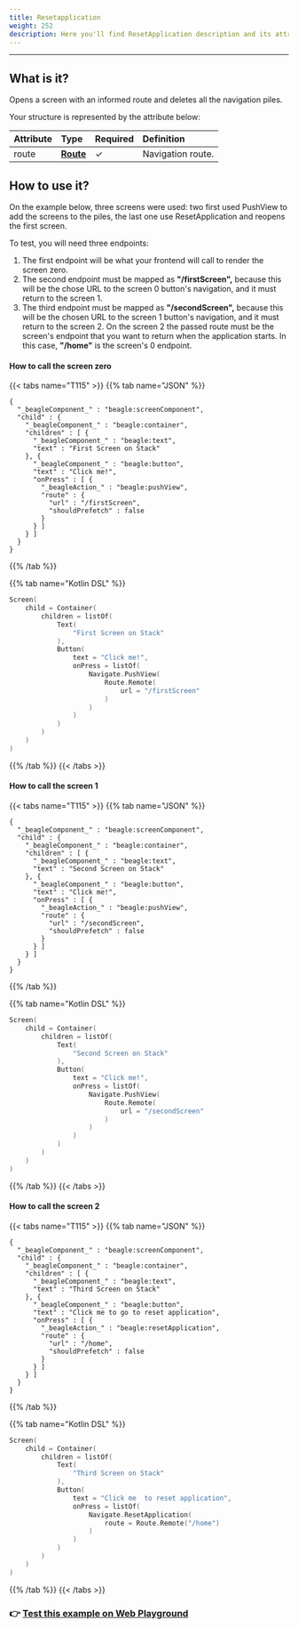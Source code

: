 ```yaml
---
title: Resetapplication
weight: 252
description: Here you'll find ResetApplication description and its attribute.
---
```


---

## What is it?

Opens a screen with an informed route and deletes all the navigation piles.

Your structure is represented by the attribute below: 

| **Attribute** | **Type** | Required | Definition |
| :--- | :--- | :--- | :--- |
| route | ​[**Route**](https://app.gitbook.com/@zup-products/s/beagle/~/drafts/-MBdG3IHjLPbo5GoxgEz/api/api-acoes/navigate/route)**​** |      ✓ | Navigation route. |

## How to use it?

On the example below, three screens were used: two first used PushView to add the screens to the piles, the last one use ResetApplication and reopens the first screen.

To test, you will need three endpoints: 

1. The first endpoint will be what your frontend will call to render the screen zero. 
2. The second endpoint must be mapped as **"/firstScreen",** because this will be the chose URL to the screen 0 button's navigation, and it must return to the screen 1. 
3. The third endpoint must be mapped as **"/secondScreen",** because this will be the chosen URL to the screen 1 button's navigation, and it must return to the screen 2. On the screen 2 the passed route must be the screen's endpoint that you want to return when the application starts. In this case, **"/home"** is the screen's 0 endpoint. 

#### How to call the screen zero <a id="como-chamar-a-tela-zero"></a>

{{< tabs name="T115" >}}
{{% tab name="JSON" %}}
```text
{
  "_beagleComponent_" : "beagle:screenComponent",
  "child" : {
    "_beagleComponent_" : "beagle:container",
    "children" : [ {
      "_beagleComponent_" : "beagle:text",
      "text" : "First Screen on Stack"
    }, {
      "_beagleComponent_" : "beagle:button",
      "text" : "Click me!",
      "onPress" : [ {
        "_beagleAction_" : "beagle:pushView",
        "route" : {
          "url" : "/firstScreen",
          "shouldPrefetch" : false
        }
      } ]
    } ]
  }
}
```
{{% /tab %}}

{{% tab name="Kotlin DSL" %}}
```kotlin
Screen(
    child = Container(
        children = listOf(
            Text(
                "First Screen on Stack"
            ),
            Button(
                text = "Click me!",
                onPress = listOf(
                    Navigate.PushView(
                        Route.Remote(
                            url = "/firstScreen"
                        )
                    )
                )
            )
        )
    )
)
```
{{% /tab %}}
{{< /tabs >}}

#### How to call the screen 1 <a id="como-chamar-a-tela-1"></a>

{{< tabs name="T115" >}}
{{% tab name="JSON" %}}
```text
{
  "_beagleComponent_" : "beagle:screenComponent",
  "child" : {
    "_beagleComponent_" : "beagle:container",
    "children" : [ {
      "_beagleComponent_" : "beagle:text",
      "text" : "Second Screen on Stack"
    }, {
      "_beagleComponent_" : "beagle:button",
      "text" : "Click me!",
      "onPress" : [ {
        "_beagleAction_" : "beagle:pushView",
        "route" : {
          "url" : "/secondScreen",
          "shouldPrefetch" : false
        }
      } ]
    } ]
  }
}
```
{{% /tab %}}

{{% tab name="Kotlin DSL" %}}
```kotlin
Screen(
    child = Container(
        children = listOf(
            Text(
                "Second Screen on Stack"
            ),
            Button(
                text = "Click me!",
                onPress = listOf(
                    Navigate.PushView(
                        Route.Remote(
                            url = "/secondScreen"
                        )
                    )
                )
            )
        )
    )
)
```
{{% /tab %}}
{{< /tabs >}}

#### How to call the screen  2 <a id="como-chamar-a-tela-2"></a>

{{< tabs name="T115" >}}
{{% tab name="JSON" %}}
```text
{
  "_beagleComponent_" : "beagle:screenComponent",
  "child" : {
    "_beagleComponent_" : "beagle:container",
    "children" : [ {
      "_beagleComponent_" : "beagle:text",
      "text" : "Third Screen on Stack"
    }, {
      "_beagleComponent_" : "beagle:button",
      "text" : "Click me to go to reset application",
      "onPress" : [ {
        "_beagleAction_" : "beagle:resetApplication",
        "route" : {
          "url" : "/home",
          "shouldPrefetch" : false
        }
      } ]
    } ]
  }
}
```
{{% /tab %}}

{{% tab name="Kotlin DSL" %}}
```kotlin
Screen(
    child = Container(
        children = listOf(
            Text(
                "Third Screen on Stack"
            ),
            Button(
                text = "Click me  to reset application",
                onPress = listOf(
                    Navigate.ResetApplication(
                        route = Route.Remote("/home")
                    )
                )
            )
        )
    )
)
```
{{% /tab %}}
{{< /tabs >}}

### 👉 [Test this example on Web Playground](https://beagle-playground.netlify.app/#/demo/default-components/button.json)

